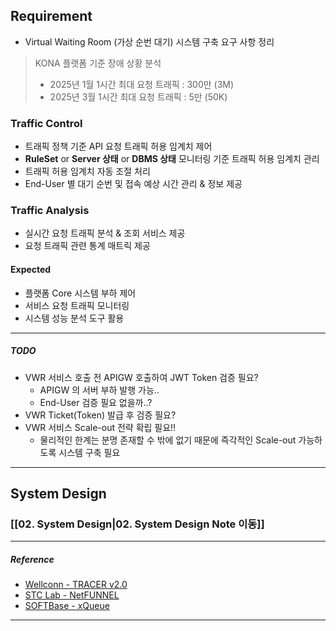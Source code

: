 ## Requirement

- Virtual Waiting Room (가상 순번 대기) 시스템 구축 요구 사항 정리

> KONA 플랫폼 기준 장애 상황 분석
> - 2025년 1월 1시간 최대 요청 트래픽 : 300만 (3M)
> - 2025년 3월 1시간 최대 요청 트래픽 : 5만 (50K)

### Traffic Control
- 트래픽 정책 기준 API 요청 트래픽 허용 임계치 제어
- **RuleSet** or **Server 상태** or **DBMS 상태** 모니터링 기준 트래픽 허용 임계치 관리
- 트래픽 허용 임계치 자동 조절 처리
- End-User 별 대기 순번 및 접속 예상 시간 관리 & 정보 제공

### Traffic Analysis
- 실시간 요청 트래픽 분석 & 조회 서비스 제공
- 요청 트래픽 관련 통계 매트릭 제공

#### Expected
- 플랫폼 Core 시스템 부하 제어
- 서비스 요청 트래픽 모니터링
- 시스템 성능 분석 도구 활용

---
##### TODO
- VWR 서비스 호출 전 APIGW 호출하여 JWT Token 검증 필요?
	- APIGW 의 서버 부하 발행 가능..
	- End-User 검증 필요 없을까..?
- VWR Ticket(Token) 발급 후 검증 필요?
- VWR 서비스 Scale-out 전략 확립 필요!!
	- 물리적인 한계는 분명 존재할 수 밖에 없기 때문에 즉각적인 Scale-out 가능하도록 시스템 구축 필요

---

## System Design

### [[02. System Design|02. System Design Note 이동]]

---
##### Reference
- [Wellconn - TRACER v2.0](https://wellconn.co.kr/productTracer.do)
- [STC Lab - NetFUNNEL](https://www.stclab.com/netfunnel)
- [SOFTBase - xQueue](http://www.softbase.co.kr/?act=info.page&pcode=queue)

---
